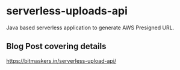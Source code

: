 # serverless-uploads-api

Java based serverless application to generate AWS Presigned URL.

## Blog Post covering details
https://bitmaskers.in/serverless-upload-api/
